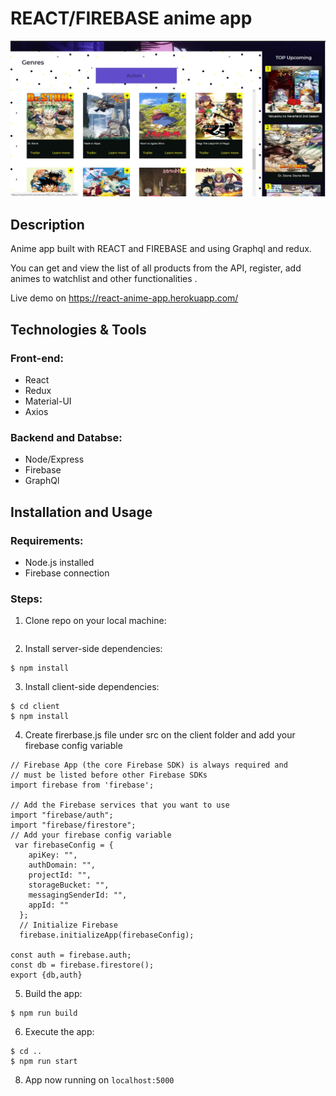 # REACT/FIREBASE anime app

<img src="githubImg/anime-app.jpg"/>

## Description
Anime app built with REACT and FIREBASE and using Graphql and redux. 

You can get and view the list of all products from the API, register, add animes to watchlist and other functionalities .

Live demo on https://react-anime-app.herokuapp.com/

## Technologies & Tools

### Front-end:

* React
* Redux
* Material-UI
* Axios
### Backend and Databse:

* Node/Express
* Firebase
* GraphQl


## Installation and Usage

### Requirements:

* Node.js installed
* Firebase connection

### Steps:
1. Clone repo on your local machine:
```
```
2. Install server-side dependencies:
```
$ npm install
```
3. Install client-side dependencies:
```
$ cd client
$ npm install
```
4. Create firerbase.js file under src on the client folder and add your firebase config variable
```
// Firebase App (the core Firebase SDK) is always required and
// must be listed before other Firebase SDKs
import firebase from 'firebase';

// Add the Firebase services that you want to use
import "firebase/auth";
import "firebase/firestore";
// Add your firebase config variable
 var firebaseConfig = {
    apiKey: "",
    authDomain: "",
    projectId: "",
    storageBucket: "",
    messagingSenderId: "",
    appId: ""
  };
  // Initialize Firebase
  firebase.initializeApp(firebaseConfig);

const auth = firebase.auth;
const db = firebase.firestore();
export {db,auth}

```


5. Build the app:
```
$ npm run build
```
6. Execute the app:<br/>
```
$ cd ..
$ npm run start
```
8. App now running on ```localhost:5000```
